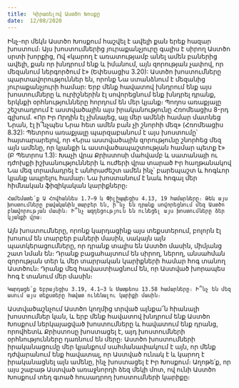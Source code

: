 ```yaml
---
title:  Կիրառելով Աստծո Խոսքը
date:  12/08/2020
---
```


Ինչ-որ մեկն Աստծո Խոսքում հաշվել է ավելի քան երեք հազար խոստում։ Այս խոստումներից յուրաքանչյուրը գալիս է սիրող Աստծո սրտի խորքից, Ով «կարող է առատությամբ անել ամեն բաներից ավելի, քան որ խնդրում ենք և իմանում, այն զորության չափով, որ մեզանում ներգործում է» (Եփեսացիս 3.20): Աստծո խոստումները պարտավորություններ են, որոնք Նա ստանձնում է մեզանից յուրաքանչյուրի համար: Երբ մենք հավատով խնդրում ենք այս խոստումները և ուրիշներին էլ սովորեցնում ենք խնդրել դրանք, երկնքի օրհնությունները հորդում են մեր կյանք։ Պողոս առաքյալը շեշտադրում է աստվածային այս իրականությունը Հռոմեացիս 8-րդ գլխում. «Որ Իր Որդին էլ չխնայեց, այլ մեր ամենի համար մատնեց Նրան, էլ ի՞նչպես Նրա հետ ամեն բան չի շնորհի մեզ» (Հռոմեացիս 8.32): Պետրոս առաքյալը պարզաբանում է այս խոստումը՝ հայտարարելով, որ «Նրա աստվածային զորությունը շնորհեց մեզ այն ամենը, որ կյանքի և աստվածապաշտության համար պետք է» (Բ Պետրոս 1.3): Խաչի վրա Քրիստոսի մահվամբ և սատանայի ու դժոխքի իշխանությունների և ուժերի վրա տարած Իր հաղթանակով Նա մեզ տրամադրել է անհրաժեշտ ամեն ինչ՝ բարեպաշտ և հոգևոր կյանք ապրելու համար։ Նա խոստանում է նաև հոգալ մեր հիմնական ֆիզիկական կարիքները։

`Համեմատե՛ք Ա Հովհաննես 1.7–9 և Փիլիպպեցիս 4.13, 19 համարները։ Թեև այս խոստումները բավականին տարբեր են, ի՞նչ են դրանք սովորեցնում մեզ Աստծո բնավորության մասին։ Ի՞նչ ազդեցություն են ունեցել այս խոստումները ձեր կյանքի վրա։`

Այն խոստումները, որոնք կարդացինք այս տեքստերում, բոլորն էլ խոսում են տարբեր բաների մասին, սակայն այն պատկերացումները, որ դրանք տալիս են Աստծո մասին, միմյանց շատ նման են։ Դրանք բացահայտում են սիրող, ներող, անսահման զորության տեր և մեր տարրական կարիքների համար հոգ տանող Աստծուն։ Դրանք մեզ հավաստիացնում են, որ Աստված խորապես հոգ է տանում մեր մասին։

`Կարդացե՛ք Եբրայեցիս 3.19, 4.1–3 և Մատթեոս 13.58 համարները։ Ի՞նչ են մեզ ասում այս տեքստերը հավատ ունենալու կարիքի մասին։`

Աստվածաշնչում Աստծո կողմից տրված այնքա՜ն հիանալի խոստումներ կան, և երբ մենք հավատով խնդրում ենք Աստծո Խոսքում ներկայացված խոստումները և հավատում ենք դրանց, որովհետև Քրիստոսը խոստացել է, այդ խոստումների օրհնությունները դառնում են մերը։ Աստծո խոստումների իրականացումը մեր կյանքում սահմանափակում է այն, որ մենք դժվարանում ենք հավատալ, որ Աստված ունակ է և կարող է իրականացնել այն ամենը, ինչ խոստացել է Իր Խոսքում։ Աղոթե՛ք, որ այս շաբաթ Աստված առաջնորդի ձեզ մեկի մոտ, ով ունի Աստծո Խոսքում տեղ գտած հուսադրող խոստումների կարիքը։